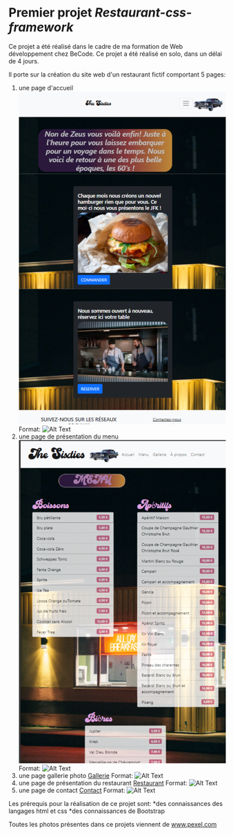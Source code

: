 # Premier projet *Restaurant-css-framework*
Ce projet a été réalisé dans le cadre de ma formation de Web développement chez BeCode. 
Ce projet a été réalisé en solo, dans un délai de 4 jours. 

Il porte sur la création du site web d'un restaurant fictif comportant 5 pages: 
1. une page d'accueil![Accueil](/Accueil.png)
Format: ![Alt Text](url)
1. une page de présentation du menu ![Menu](/Menu.png)
Format: ![Alt Text](url)
1. une page gallerie photo [Gallerie](/Gallerie.png)
Format: ![Alt Text](url)
1. une page de présentation du restaurant [Restaurant](/Restaurant.png)
Format: ![Alt Text](url)
1. une page de contact [Contact](/Contact.png)
Format: ![Alt Text](url)



Les prérequis pour la réalisation de ce projet sont:
*des connaissances des langages html et css
*des connaissances de Bootstrap

Toutes les photos présentes dans ce projets viennent de www.pexel.com





